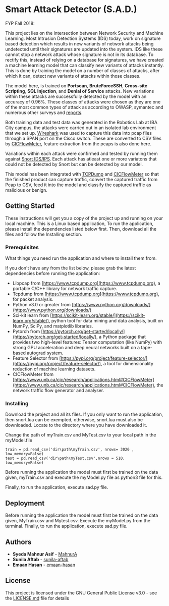 # Smart Attack Detector (S.A.D.)
FYP Fall 2018:

This project lies on the intersection between Network Security and Machine Learning. Most Intrusion Detection Systems (IDS) today, work on signature based detection which results in new variants of network attacks being undetected until their signatures are updated into the system. IDS like these cannot stop a network attack whose signature is not in its database. To rectify this, instead of relying on a database for signatures, we have created a machine learning model that can classify new variants of attacks instantly. This is done by training the model on a number of classes of attacks, after which it can, detect new variants of attacks within those classes. 

The model here, is trained on **Portscan**, **BruteForceSSH**, **Cross-site Scripting**, **SQL Injection**, and **Denial of Service** attacks. New variations within these attacks are successfully detected by the model with an accuracy of 0.96%. These classes of attacks were chosen as they are one of the most common types of attack as according to OWASP, symantec and numerous other surveys and [reports](https://www.symantec.com/security-center/threat-report). 

Both training data and test data was generated in the Robotics Lab at IBA City campus, the attacks were carried out in an isolated lab environment that we set up. [Wireshark](https://www.wireshark.org) was used to capture this data into pcap files through a SPAN port on the Cisco switch. These are converted to CSV files by [CICFlowMeter](https://www.unb.ca/cic/research/applications.html#CICFlowMeter), feature extraction from the pcaps is also done here. 

Variations within each attack were confirmed and tested by running them against [Snort IDS/IPS](https://www.snort.org). Each attack has atleast one or more variatons that could not be detected by Snort but can be detected by our model. 

This model has been integrated with [TCPDump](https://www.tcpdump.org) and [CICFlowMeter](https://www.unb.ca/cic/research/applications.html#CICFlowMeter) so that the finished product can capture traffic, convert the captured traffic from Pcap to CSV, feed it into the model and classify the captured traffic as malicious or benign.   

## Getting Started

These instructions will get you a copy of the project up and running on your local machine. This is a Linux based application, To run the application, please install the dependencies listed below first. Then, download all the files and follow the Installing section.

### Prerequisites

What things you need run the application and where to install them from.

If you don't have any from the list below, please grab the latest dependencies before running the application:

* Libpcap from [https://www.tcpdump.org](https://www.tcpdump.org), a portable C/C++ library for network traffic capture.
* Tcpdump from [https://www.tcpdump.org](https://www.tcpdump.org), for packet analysis.
* Python v3.0 or greater from [https://www.python.org/downloads/](https://www.python.org/downloads/)
* Sci-kit learn from [https://scikit-learn.org/stable/](https://scikit-learn.org/stable/), python tool for data mining and data analysis, built on NumPy, SciPy, and matplotlib libraries.
* Pytorch from [https://pytorch.org/get-started/locally/](https://pytorch.org/get-started/locally/), a Python package that provides two high-level features:
Tensor computation (like NumPy) with strong GPU acceleration and deep neural networks built on a tape-based autograd system.
* Feature Selector from [https://pypi.org/project/feature-selector/](https://pypi.org/project/feature-selector/), a  tool for dimensionality reduction of machine learning datasets.
* CICFlowMeter from [https://www.unb.ca/cic/research/applications.html#CICFlowMeter](https://www.unb.ca/cic/research/applications.html#CICFlowMeter), the network traffic flow generator and analyser.

### Installing

Download the project and all its files. If you only want to run the application, then snort.lua can be exempted, otherwise, snort.lua must also be downloaded. 
Locate to the directory where you have downloaded it.
 
Change the path of myTrain.csv and MyTest.csv to your local path in the myModel.file

```
train = pd.read_csv('dir\path\myTrain.csv', nrows= 3020 , low_memory=False)
test = pd.read_csv('dir\path\myTest.csv',nrows = 510, low_memory=False)
```
Before running the application the model must first be trained on the data given, myTrain.csv and execute the myModel.py file as python3 file for this.

Finally, to run the application, execute sad.py file.

## Deployment

Before running the application the model must first be trained on the data given, MyTrain.csv and Mytest.csv. Execute the myModel.py from the terminal.
Finally, to run the application, execute sad.py file.

## Authors

* **Syeda Mahnur Asif** - [MahnurA](https://github.com/MahnurA)
* **Sunila Aftab** - [sunila-aftab](https://github.com/sunila-aftab)
* **Emaan Hasan** - [emaan-hasan](https://github.com/emaan-hasan)

## License

This project is licensed under the GNU General Public License v3.0 - see the [LICENSE.md](https://github.com/fcsiba/SAD/blob/master/LICENSE) file for details




